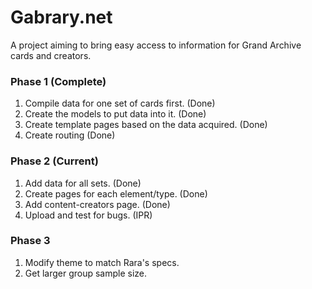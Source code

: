 # Gabrary.net

A project aiming to bring easy access to information for Grand Archive cards and creators.

### Phase 1 (Complete)

1. Compile data for one set of cards first. (Done)
2. Create the models to put data into it. (Done)
3. Create template pages based on the data acquired. (Done)
4. Create routing (Done)

### Phase 2 (Current)

1. Add data for all sets. (Done)
2. Create pages for each element/type. (Done)
3. Add content-creators page. (Done)
4. Upload and test for bugs. (IPR)

### Phase 3

1. Modify theme to match Rara's specs.
2. Get larger group sample size.
